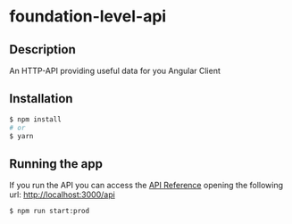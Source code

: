 # foundation-level-api

## Description

An HTTP-API providing useful data for you Angular Client

## Installation

```bash
$ npm install
# or
$ yarn
```

## Running the app

If you run the API you can access the [API Reference](http://localhost:3000/api) opening the following url: [http://localhost:3000/api](http://localhost:3000/api)

```bash
$ npm run start:prod
```
